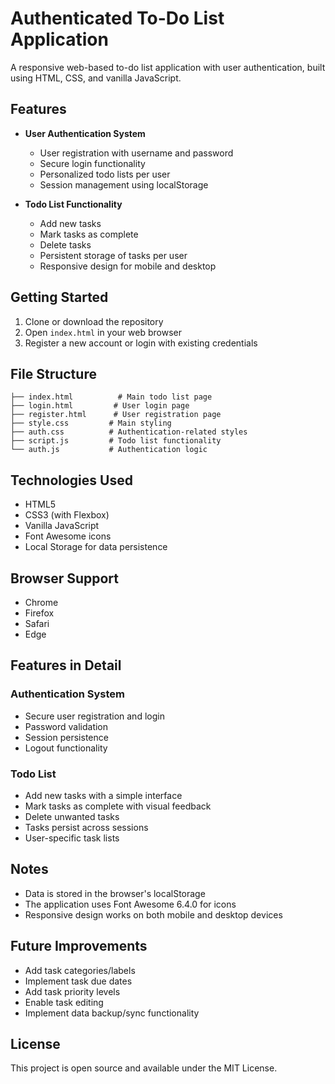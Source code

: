 # Authenticated To-Do List Application

A responsive web-based to-do list application with user authentication, built using HTML, CSS, and vanilla JavaScript.

## Features

- **User Authentication System**
  - User registration with username and password
  - Secure login functionality
  - Personalized todo lists per user
  - Session management using localStorage

- **Todo List Functionality**
  - Add new tasks
  - Mark tasks as complete
  - Delete tasks
  - Persistent storage of tasks per user
  - Responsive design for mobile and desktop

## Getting Started

1. Clone or download the repository
2. Open `index.html` in your web browser
3. Register a new account or login with existing credentials

## File Structure

```
├── index.html          # Main todo list page
├── login.html         # User login page
├── register.html      # User registration page
├── style.css         # Main styling
├── auth.css          # Authentication-related styles
├── script.js         # Todo list functionality
└── auth.js           # Authentication logic
```

## Technologies Used

- HTML5
- CSS3 (with Flexbox)
- Vanilla JavaScript
- Font Awesome icons
- Local Storage for data persistence

## Browser Support

- Chrome
- Firefox
- Safari
- Edge

## Features in Detail

### Authentication System
- Secure user registration and login
- Password validation
- Session persistence
- Logout functionality

### Todo List
- Add new tasks with a simple interface
- Mark tasks as complete with visual feedback
- Delete unwanted tasks
- Tasks persist across sessions
- User-specific task lists

## Notes

- Data is stored in the browser's localStorage
- The application uses Font Awesome 6.4.0 for icons
- Responsive design works on both mobile and desktop devices

## Future Improvements

- Add task categories/labels
- Implement task due dates
- Add task priority levels
- Enable task editing
- Implement data backup/sync functionality

## License

This project is open source and available under the MIT License.